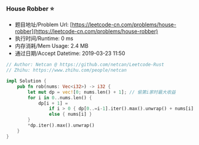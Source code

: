 ### House Robber :star:
- 题目地址/Problem Url: [https://leetcode-cn.com/problems/house-robber](https://leetcode-cn.com/problems/house-robber)
- 执行时间/Runtime: 0 ms 
- 内存消耗/Mem Usage: 2.4 MB
- 通过日期/Accept Datetime: 2019-03-23 11:50

```rust
// Author: Netcan @ https://github.com/netcan/Leetcode-Rust
// Zhihu: https://www.zhihu.com/people/netcan

impl Solution {
    pub fn rob(nums: Vec<i32>) -> i32 {
        let mut dp = vec![0; nums.len() + 1]; // 偷第i家时最大收益
        for i in 0..nums.len() {
            dp[i + 1] =  
                if i > 0 { dp[0..=i-1].iter().max().unwrap() + nums[i] }
                else { nums[i] }
        }
        *dp.iter().max().unwrap()
    }
}


```
